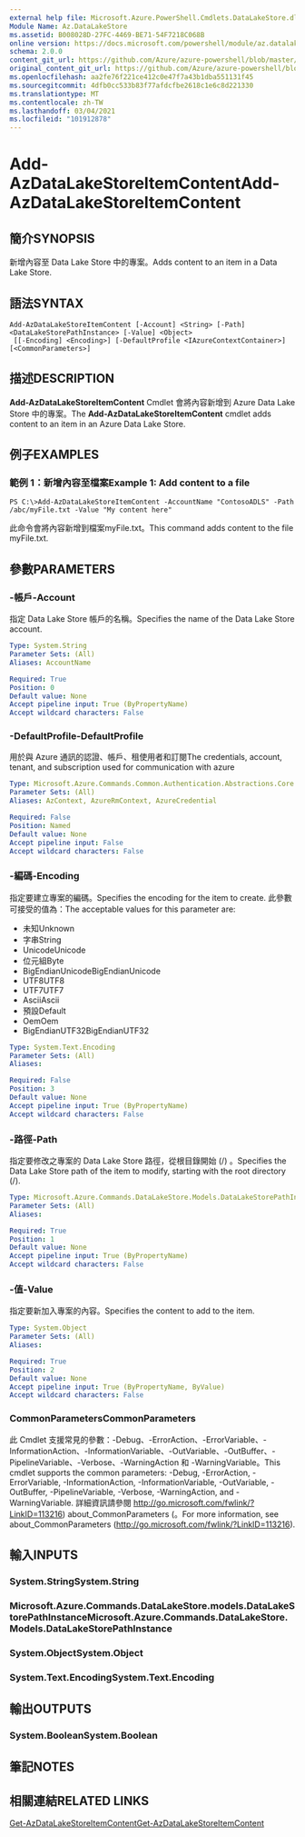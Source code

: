 ```yaml
---
external help file: Microsoft.Azure.PowerShell.Cmdlets.DataLakeStore.dll-Help.xml
Module Name: Az.DataLakeStore
ms.assetid: B008028D-27FC-4469-BE71-54F7218C068B
online version: https://docs.microsoft.com/powershell/module/az.datalakestore/add-azdatalakestoreitemcontent
schema: 2.0.0
content_git_url: https://github.com/Azure/azure-powershell/blob/master/src/DataLakeStore/DataLakeStore/help/Add-AzDataLakeStoreItemContent.md
original_content_git_url: https://github.com/Azure/azure-powershell/blob/master/src/DataLakeStore/DataLakeStore/help/Add-AzDataLakeStoreItemContent.md
ms.openlocfilehash: aa2fe76f221ce412c0e47f7a43b1dba551131f45
ms.sourcegitcommit: 4dfb0cc533b83f77afdcfbe2618c1e6c8d221330
ms.translationtype: MT
ms.contentlocale: zh-TW
ms.lasthandoff: 03/04/2021
ms.locfileid: "101912878"
---
```

# <span data-ttu-id="93c37-101">Add-AzDataLakeStoreItemContent</span><span class="sxs-lookup"><span data-stu-id="93c37-101">Add-AzDataLakeStoreItemContent</span></span>

## <span data-ttu-id="93c37-102">簡介</span><span class="sxs-lookup"><span data-stu-id="93c37-102">SYNOPSIS</span></span>
<span data-ttu-id="93c37-103">新增內容至 Data Lake Store 中的專案。</span><span class="sxs-lookup"><span data-stu-id="93c37-103">Adds content to an item in a Data Lake Store.</span></span>

## <span data-ttu-id="93c37-104">語法</span><span class="sxs-lookup"><span data-stu-id="93c37-104">SYNTAX</span></span>

```
Add-AzDataLakeStoreItemContent [-Account] <String> [-Path] <DataLakeStorePathInstance> [-Value] <Object>
 [[-Encoding] <Encoding>] [-DefaultProfile <IAzureContextContainer>] [<CommonParameters>]
```

## <span data-ttu-id="93c37-105">描述</span><span class="sxs-lookup"><span data-stu-id="93c37-105">DESCRIPTION</span></span>
<span data-ttu-id="93c37-106">**Add-AzDataLakeStoreItemContent** Cmdlet 會將內容新增到 Azure Data Lake Store 中的專案。</span><span class="sxs-lookup"><span data-stu-id="93c37-106">The **Add-AzDataLakeStoreItemContent** cmdlet adds content to an item in an Azure Data Lake Store.</span></span>

## <span data-ttu-id="93c37-107">例子</span><span class="sxs-lookup"><span data-stu-id="93c37-107">EXAMPLES</span></span>

### <span data-ttu-id="93c37-108">範例 1：新增內容至檔案</span><span class="sxs-lookup"><span data-stu-id="93c37-108">Example 1: Add content to a file</span></span>
```
PS C:\>Add-AzDataLakeStoreItemContent -AccountName "ContosoADLS" -Path /abc/myFile.txt -Value "My content here"
```

<span data-ttu-id="93c37-109">此命令會將內容新增到檔案myFile.txt。</span><span class="sxs-lookup"><span data-stu-id="93c37-109">This command adds content to the file myFile.txt.</span></span>

## <span data-ttu-id="93c37-110">參數</span><span class="sxs-lookup"><span data-stu-id="93c37-110">PARAMETERS</span></span>

### <span data-ttu-id="93c37-111">-帳戶</span><span class="sxs-lookup"><span data-stu-id="93c37-111">-Account</span></span>
<span data-ttu-id="93c37-112">指定 Data Lake Store 帳戶的名稱。</span><span class="sxs-lookup"><span data-stu-id="93c37-112">Specifies the name of the Data Lake Store account.</span></span>

```yaml
Type: System.String
Parameter Sets: (All)
Aliases: AccountName

Required: True
Position: 0
Default value: None
Accept pipeline input: True (ByPropertyName)
Accept wildcard characters: False
```

### <span data-ttu-id="93c37-113">-DefaultProfile</span><span class="sxs-lookup"><span data-stu-id="93c37-113">-DefaultProfile</span></span>
<span data-ttu-id="93c37-114">用於與 Azure 通訊的認證、帳戶、租使用者和訂閱</span><span class="sxs-lookup"><span data-stu-id="93c37-114">The credentials, account, tenant, and subscription used for communication with azure</span></span>

```yaml
Type: Microsoft.Azure.Commands.Common.Authentication.Abstractions.Core.IAzureContextContainer
Parameter Sets: (All)
Aliases: AzContext, AzureRmContext, AzureCredential

Required: False
Position: Named
Default value: None
Accept pipeline input: False
Accept wildcard characters: False
```

### <span data-ttu-id="93c37-115">-編碼</span><span class="sxs-lookup"><span data-stu-id="93c37-115">-Encoding</span></span>
<span data-ttu-id="93c37-116">指定要建立專案的編碼。</span><span class="sxs-lookup"><span data-stu-id="93c37-116">Specifies the encoding for the item to create.</span></span>
<span data-ttu-id="93c37-117">此參數可接受的值為：</span><span class="sxs-lookup"><span data-stu-id="93c37-117">The acceptable values for this parameter are:</span></span>
- <span data-ttu-id="93c37-118">未知</span><span class="sxs-lookup"><span data-stu-id="93c37-118">Unknown</span></span>
- <span data-ttu-id="93c37-119">字串</span><span class="sxs-lookup"><span data-stu-id="93c37-119">String</span></span>
- <span data-ttu-id="93c37-120">Unicode</span><span class="sxs-lookup"><span data-stu-id="93c37-120">Unicode</span></span>
- <span data-ttu-id="93c37-121">位元組</span><span class="sxs-lookup"><span data-stu-id="93c37-121">Byte</span></span>
- <span data-ttu-id="93c37-122">BigEndianUnicode</span><span class="sxs-lookup"><span data-stu-id="93c37-122">BigEndianUnicode</span></span>
- <span data-ttu-id="93c37-123">UTF8</span><span class="sxs-lookup"><span data-stu-id="93c37-123">UTF8</span></span>
- <span data-ttu-id="93c37-124">UTF7</span><span class="sxs-lookup"><span data-stu-id="93c37-124">UTF7</span></span>
- <span data-ttu-id="93c37-125">Ascii</span><span class="sxs-lookup"><span data-stu-id="93c37-125">Ascii</span></span>
- <span data-ttu-id="93c37-126">預設</span><span class="sxs-lookup"><span data-stu-id="93c37-126">Default</span></span>
- <span data-ttu-id="93c37-127">Oem</span><span class="sxs-lookup"><span data-stu-id="93c37-127">Oem</span></span>
- <span data-ttu-id="93c37-128">BigEndianUTF32</span><span class="sxs-lookup"><span data-stu-id="93c37-128">BigEndianUTF32</span></span>

```yaml
Type: System.Text.Encoding
Parameter Sets: (All)
Aliases:

Required: False
Position: 3
Default value: None
Accept pipeline input: True (ByPropertyName)
Accept wildcard characters: False
```

### <span data-ttu-id="93c37-129">-路徑</span><span class="sxs-lookup"><span data-stu-id="93c37-129">-Path</span></span>
<span data-ttu-id="93c37-130">指定要修改之專案的 Data Lake Store 路徑，從根目錄開始 (/) 。</span><span class="sxs-lookup"><span data-stu-id="93c37-130">Specifies the Data Lake Store path of the item to modify, starting with the root directory (/).</span></span>

```yaml
Type: Microsoft.Azure.Commands.DataLakeStore.Models.DataLakeStorePathInstance
Parameter Sets: (All)
Aliases:

Required: True
Position: 1
Default value: None
Accept pipeline input: True (ByPropertyName)
Accept wildcard characters: False
```

### <span data-ttu-id="93c37-131">-值</span><span class="sxs-lookup"><span data-stu-id="93c37-131">-Value</span></span>
<span data-ttu-id="93c37-132">指定要新加入專案的內容。</span><span class="sxs-lookup"><span data-stu-id="93c37-132">Specifies the content to add to the item.</span></span>

```yaml
Type: System.Object
Parameter Sets: (All)
Aliases:

Required: True
Position: 2
Default value: None
Accept pipeline input: True (ByPropertyName, ByValue)
Accept wildcard characters: False
```

### <span data-ttu-id="93c37-133">CommonParameters</span><span class="sxs-lookup"><span data-stu-id="93c37-133">CommonParameters</span></span>
<span data-ttu-id="93c37-134">此 Cmdlet 支援常見的參數：-Debug、-ErrorAction、-ErrorVariable、-InformationAction、-InformationVariable、-OutVariable、-OutBuffer、-PipelineVariable、-Verbose、-WarningAction 和 -WarningVariable。</span><span class="sxs-lookup"><span data-stu-id="93c37-134">This cmdlet supports the common parameters: -Debug, -ErrorAction, -ErrorVariable, -InformationAction, -InformationVariable, -OutVariable, -OutBuffer, -PipelineVariable, -Verbose, -WarningAction, and -WarningVariable.</span></span> <span data-ttu-id="93c37-135">詳細資訊請參閱 http://go.microsoft.com/fwlink/?LinkID=113216) about_CommonParameters (。</span><span class="sxs-lookup"><span data-stu-id="93c37-135">For more information, see about_CommonParameters (http://go.microsoft.com/fwlink/?LinkID=113216).</span></span>

## <span data-ttu-id="93c37-136">輸入</span><span class="sxs-lookup"><span data-stu-id="93c37-136">INPUTS</span></span>

### <span data-ttu-id="93c37-137">System.String</span><span class="sxs-lookup"><span data-stu-id="93c37-137">System.String</span></span>

### <span data-ttu-id="93c37-138">Microsoft.Azure.Commands.DataLakeStore.models.DataLakeStorePathInstance</span><span class="sxs-lookup"><span data-stu-id="93c37-138">Microsoft.Azure.Commands.DataLakeStore.Models.DataLakeStorePathInstance</span></span>

### <span data-ttu-id="93c37-139">System.Object</span><span class="sxs-lookup"><span data-stu-id="93c37-139">System.Object</span></span>

### <span data-ttu-id="93c37-140">System.Text.Encoding</span><span class="sxs-lookup"><span data-stu-id="93c37-140">System.Text.Encoding</span></span>

## <span data-ttu-id="93c37-141">輸出</span><span class="sxs-lookup"><span data-stu-id="93c37-141">OUTPUTS</span></span>

### <span data-ttu-id="93c37-142">System.Boolean</span><span class="sxs-lookup"><span data-stu-id="93c37-142">System.Boolean</span></span>

## <span data-ttu-id="93c37-143">筆記</span><span class="sxs-lookup"><span data-stu-id="93c37-143">NOTES</span></span>

## <span data-ttu-id="93c37-144">相關連結</span><span class="sxs-lookup"><span data-stu-id="93c37-144">RELATED LINKS</span></span>

[<span data-ttu-id="93c37-145">Get-AzDataLakeStoreItemContent</span><span class="sxs-lookup"><span data-stu-id="93c37-145">Get-AzDataLakeStoreItemContent</span></span>](./Get-AzDataLakeStoreItemContent.md)


